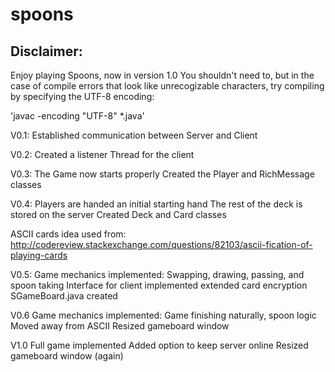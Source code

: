 # spoons


## Disclaimer:

Enjoy playing Spoons, now in version 1.0
You shouldn't need to, but in the case of compile errors
that look like unrecogizable characters, try compiling by
specifying the UTF-8 encoding:

'javac -encoding "UTF-8" *.java'


V0.1:
Established communication between Server and Client

V0.2:
Created a listener Thread for the client

V0.3:
The Game now starts properly
Created the Player and RichMessage classes

V0.4: Players are handed an initial starting hand
The rest of the deck is stored on the server
Created Deck and Card classes

ASCII cards idea used from:
http://codereview.stackexchange.com/questions/82103/ascii-fication-of-playing-cards

V0.5: Game mechanics implemented: Swapping, drawing, passing, and spoon taking
Interface for client implemented
extended card encryption
SGameBoard.java created

V0.6 Game mechanics implemented: Game finishing naturally, spoon logic
Moved away from ASCII
Resized gameboard window

V1.0 Full game implemented
Added option to keep server online
Resized gameboard window (again)
